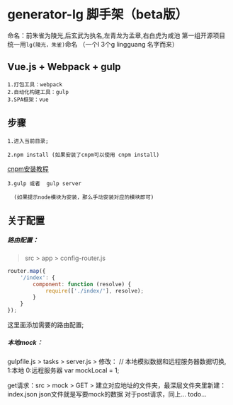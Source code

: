# generator-lg 脚手架（beta版）
命名：前朱雀为陵光,后玄武为执名,左青龙为孟章,右白虎为咸池
第一组开源项目统一用`lg(陵光，朱雀)`命名 （一个l  3个g  lingguang  名字而来）


## Vue.js + Webpack + gulp

	1.打包工具：webpack
	2.自动化构建工具：gulp
	3.SPA框架：vue
## 步骤
    
    1.进入当前目录;

    2.npm install (如果安装了cnpm可以使用 cnpm install) 
            
[cnpm安装教程](http://npm.taobao.org/)

    3.gulp 或者  gulp server 
      
      (如果提示node模块为安装，那么手动安装对应的模块即可)


## 关于配置
##### 路由配置：
> src > app > config-router.js

```javascript
router.map({
    '/index': {
        component: function (resolve) {
            require(['./index/'], resolve);
        }
    }
});
```
这里面添加需要的路由配置;
##### 本地mock：
 gulpfile.js > tasks > server.js > 
修改： 
// 本地模拟数据和远程服务器数据切换, 1:本地   0:远程服务器
var mockLocal = 1;

get请求：src > mock > GET > 建立对应地址的文件夹，最深层文件夹里新建：index.json   json文件就是写要mock的数据
对于post请求，同上...
todo...